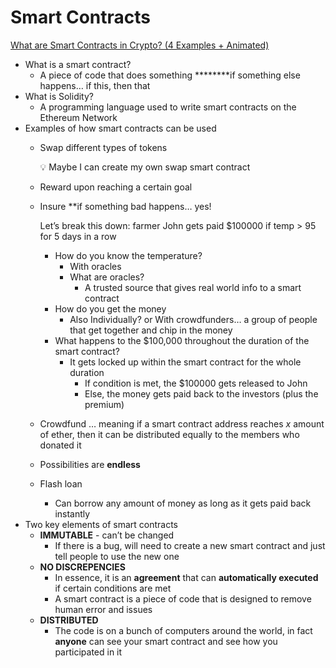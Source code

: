 # Smart Contracts

[What are Smart Contracts in Crypto? (4 Examples + Animated)](https://www.youtube.com/watch?v=pyaIppMhuic)

- What is a smart contract?
    - A piece of code that does something ********if something else happens… if this, then that
- What is Solidity?
    - A programming language used to write smart contracts on the Ethereum Network
- Examples of how smart contracts can be used
    - Swap different types of tokens
        
        <aside>
        💡 Maybe I can create my own swap smart contract
        
        </aside>
        
    - Reward upon reaching a certain goal
    - Insure **if something bad happens… yes!
        
        Let’s break this down: farmer John gets paid $100000 if temp > 95 for 5 days in a row
        
        - How do you know the temperature?
            - With oracles
            - What are oracles?
                - A trusted source that gives real world info to a smart contract
        - How do you get the money
            - Also Individually? or With crowdfunders… a group of people that get together and chip in the money
        - What happens to the $100,000 throughout the duration of the smart contract?
            - It gets locked up within the smart contract for the whole duration
                - If condition is met, the $100000 gets released to John
                - Else, the money gets paid back to the investors (plus the premium)
    - Crowdfund … meaning if a smart contract address reaches *x* amount of ether, then it can be distributed equally to the members who donated it
    - Possibilities are **endless**
    - Flash loan
        - Can borrow any amount of money as long as it gets paid back instantly
- Two key elements of smart contracts
    - **IMMUTABLE** - can’t be changed
        - If there is a bug, will need to create a new smart contract and just tell people to use the new one
    - **NO DISCREPENCIES**
        - In essence, it is an **agreement** that can **automatically executed** if certain conditions are met
        - A smart contract is a piece of code that is designed to remove human error and issues
    - **DISTRIBUTED**
        - The code is on a bunch of computers around the world, in fact **anyone** can see your smart contract and see how you participated in it